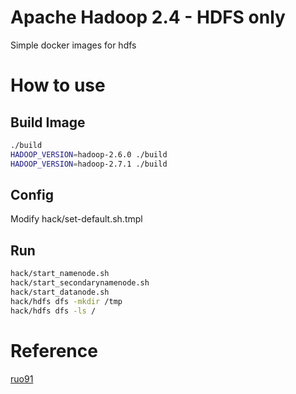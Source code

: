 # Apache Hadoop 2.4 - HDFS only

Simple docker images for hdfs


# How to use

## Build Image

```bash
./build
HADOOP_VERSION=hadoop-2.6.0 ./build
HADOOP_VERSION=hadoop-2.7.1 ./build
```

## Config

Modify hack/set-default.sh.tmpl


## Run

```bash
hack/start_namenode.sh
hack/start_secondarynamenode.sh
hack/start_datanode.sh
hack/hdfs dfs -mkdir /tmp
hack/hdfs dfs -ls /
```

# Reference

[ruo91](https://github.com/ruo91/docker-hadoop)
